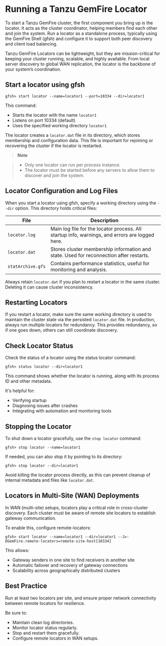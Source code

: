 # Running a Tanzu GemFire Locator

To start a Tanzu GemFire cluster, the first component you bring up is the locator. It acts as the cluster coordinator, helping members find each other and join the system. Run a locator as a standalone process, typically using the GemFire Shell (gfsh) and configure it to support both peer discovery and client load balancing.

Tanzu GemFire Locators can be lightweight, but they are mission-critical for keeping your cluster running, scalable, and highly available. From local server discovery to global WAN replication, the locator is the backbone of your system’s coordination.

## Start a locator using gfsh

```shell
gfsh> start locator --name=locator1 --port=10334 --dir=locator1
```

This command:

* Starts the locator with the name `locator1`
* Listens on port 10334 (default)
* Uses the specified working directory `locator1`

The locator creates a `locator.dat` file in its directory, which stores membership and configuration data. This file is important for rejoining or recovering the cluster if the locator is restarted.

>**Note**

>* Only one locator can run per process instance.
>* The locator must be started before any servers to allow them to discover and join the system.

## Locator Configuration and Log Files

When you start a locator using gfsh, specify a working directory using the `--dir` option. This directory holds critical files:

| File | Description |
| ----- | ----- |
| `locator.log` | Main log file for the locator process. All startup info, warnings, and errors are logged here. |
| `locator.dat` | Stores cluster membership information and state. Used for reconnection after restarts. |
| `statArchive.gfs` | Contains performance statistics, useful for monitoring and analysis. |

Always retain `locator.dat` if you plan to restart a locator in the same cluster. Deleting it can cause cluster inconsistency.

## Restarting Locators

If you restart a locator, make sure the same working directory is used to maintain the cluster state via the persisted `locator.dat` file. In production, always run multiple locators for redundancy. This provides redundancy, so if one goes down, others can still coordinate discovery.

## Check Locator Status

Check the status of a locator using the status locator command:

```shell
gfsh> status locator --dir=locator1
```

This command shows whether the locator is running, along with its process ID and other metadata.

It's helpful for:

* Verifying startup
* Diagnosing issues after crashes
* Integrating with automation and monitoring tools

## Stopping the Locator

To shut down a locator gracefully, use the `stop locator` command:

```shell
gfsh> stop locator --name=locator1
```

If needed, you can also stop it by pointing to its directory:

```shell
gfsh> stop locator --dir=locator1
```

Avoid killing the locator process directly, as this can prevent cleanup of internal metadata and files like `locator.dat`.

## Locators in Multi-Site (WAN) Deployments

In WAN (multi-site) setups, locators play a critical role in cross-cluster discovery. Each cluster must be aware of remote site locators to establish gateway communication.

To enable this, configure remote-locators:

```shell
gfsh> start locator --name=locator1 --dir=locator1 --J=-DGemFire.remote-locators=remote-site-host[10334]
```

This allows:

* Gateway senders in one site to find receivers in another site
* Automatic failover and recovery of gateway connections
* Scalability across geographically distributed clusters

## Best Practice

Run at least two locators per site, and ensure proper network connectivity between remote locators for resilience.

Be sure to:

* Maintain clean log directories.
* Monitor locator status regularly.
* Stop and restart them gracefully.
* Configure remote locators in WAN setups.